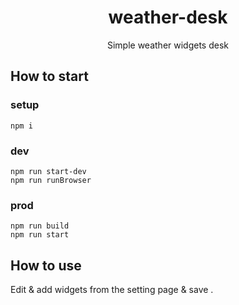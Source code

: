 <h1 align="center">weather-desk</h1>
<p align="center">Simple weather widgets desk</p>

## How to start

### setup
```
npm i
```

### dev
```
npm run start-dev
npm run runBrowser
```

### prod
```
npm run build
npm run start
```

## How to use

Edit & add widgets from the setting page & save .